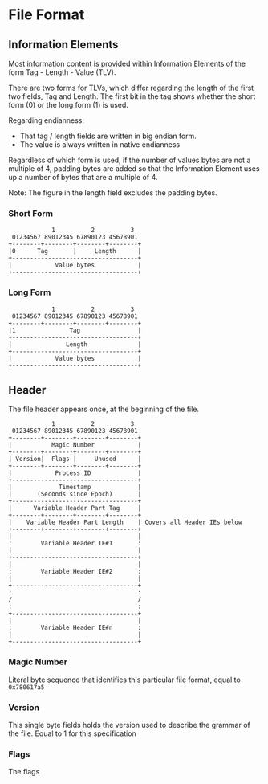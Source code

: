 # File Format

## Information Elements

Most information content is provided within Information Elements of the form Tag - Length - Value (TLV). 

There are two forms for TLVs, which differ regarding the length of the first two fields, Tag and Length. The first bit in the tag shows whether the short form (0) or the long form (1) is used.

Regarding endianness:
* That tag / length fields are written in big endian form.
* The value is always written in native endianness

Regardless of which form is used, if the number of values bytes are not a multiple of 4, padding bytes are added so that the Information Element uses up a number of bytes that are a multiple of 4.

Note: The figure in the length field excludes the padding bytes.

### Short Form

```
            1          2          3 
 01234567 89012345 67890123 45678901
+--------+--------+--------+--------+
|0      Tag       |     Length      |
+-----------------------------------+
|            Value bytes            |
+-----------------------------------+
```

### Long Form

```
            1          2          3 
 01234567 89012345 67890123 45678901
+--------+--------+--------+--------+
|1               Tag                |
+-----------------------------------+
|               Length              |
+-----------------------------------+
|            Value bytes            |
+-----------------------------------+
```

## Header

The file header appears once, at the beginning of the file.

```
            1          2          3 
 01234567 89012345 67890123 45678901
+--------+--------+--------+--------+
|           Magic Number            |
+--------+--------+--------+--------+
| Version|  Flags |     Unused      |
+--------+--------+--------+--------+
|            Process ID             |
+-----------------------------------+
|             Timestamp             |
|       (Seconds since Epoch)       |
+-----------------------------------+
|      Variable Header Part Tag     |
+--------+--------+--------+--------+
|    Variable Header Part Length    | Covers all Header IEs below
+--------+--------+--------+--------+
|                                   |
:        Variable Header IE#1       :
|                                   |
+-----------------------------------+
|                                   |
:        Variable Header IE#2       :
|                                   |
+-----------------------------------+
:                                   :
/                                   /
:                                   :
+-----------------------------------+
|                                   |
:        Variable Header IE#n       :
|                                   |
+-----------------------------------+
```

### Magic Number

Literal byte sequence that identifies this particular file format, equal to `0x780617a5`

### Version

This single byte fields holds the version used to describe the grammar of the file. Equal to 1 for this specification

### Flags

The flags 